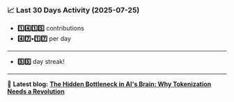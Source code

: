 <!--START_STATS-->
### 📈 Last 30 Days Activity (2025-07-25)  
- **1️⃣4️⃣1️⃣5️⃣** contributions  
- **4️⃣7️⃣•1️⃣7️⃣** per day
---
- **5️⃣5️⃣** day streak!
---
📝 **Latest blog:** [**The Hidden Bottleneck in AI's Brain: Why Tokenization Needs a Revolution**](https://andriak.com/blog/tokenization-revolution)
<!--END_STATS-->
